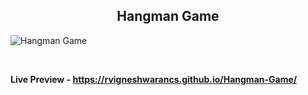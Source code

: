 <h2 align = "center">Hangman Game</h2>

![Hangman Game](https://user-images.githubusercontent.com/112814057/210296945-fe06e485-b7aa-424d-bafe-8bee313152f6.png)

<br>

**Live Preview - https://rvigneshwarancs.github.io/Hangman-Game/**
